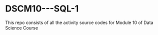 # DSCM10---SQL-1
This repo consists of all the activity source codes for Module 10 of Data Science Course
